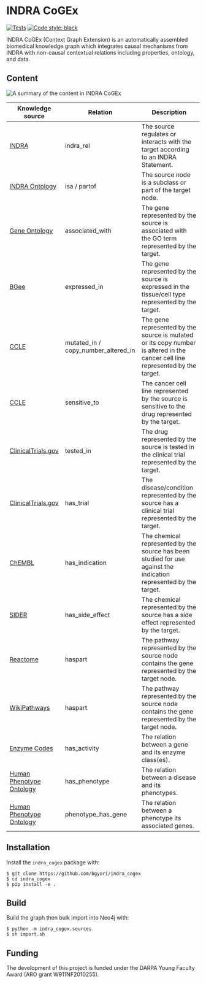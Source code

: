 INDRA CoGEx
===========
[![Tests](https://github.com/bgyori/indra_cogex/actions/workflows/tests.yml/badge.svg)](https://github.com/bgyori/indra_cogex/actions/workflows/tests.yml)
[![Code style: black](https://img.shields.io/badge/code%20style-black-000000.svg)](https://github.com/psf/black)

INDRA CoGEx (Context Graph Extension) is an automatically assembled
biomedical knowledge graph which integrates causal mechanisms from INDRA with
non-causal contextual relations including properties, ontology, and data.

## Content

![A summary of the content in INDRA CoGEx](img/summary.png)

| Knowledge source                                                    | Relation                            | Description                                                                                                                    |
|---------------------------------------------------------------------|-------------------------------------|--------------------------------------------------------------------------------------------------------------------------------|
| [INDRA](indra.bio)                                                  | indra_rel                           | The source regulates or interacts with the target according to an INDRA Statement.                                             |
| [INDRA Ontology](indra.bio)                                         | isa / partof                        | The source node is a subclass or part of the target node.                                                                      |
| [Gene Ontology](http://geneontology.org/)                           | associated_with                     | The gene represented by the source is associated with the GO term represented by the target.                                   |
| [BGee](https://bgee.org/)                                           | expressed_in                        | The gene represented by the source is expressed in the tissue/cell type represented by the target.                             |
| [CCLE](https://www.cbioportal.org/study/summary?id=ccle_broad_2019) | mutated_in / copy_number_altered_in | The gene represented by the source is mutated or its copy number is altered in the cancer cell line represented by the target. |
| [CCLE](https://www.cbioportal.org/study/summary?id=ccle_broad_2019) | sensitive_to                        | The cancer cell line represented by the source is sensitive to the drug represented by the target.                             |
| [ClinicalTrials.gov](https://clinicaltrials.gov/)                   | tested_in                           | The drug represented by the source is tested in the clinical trial represented by the target.                                  |
| [ClinicalTrials.gov](https://clinicaltrials.gov/)                   | has_trial                           | The disease/condition represented by the source has a clinical trial represented by the target.                                |
| [ChEMBL](https://www.ebi.ac.uk/chembl/)                             | has_indication                      | The chemical represented by the source has been studied for use against the indication represented by the target.              |
| [SIDER](http://sideeffects.embl.de/)                                | has_side_effect                     | The chemical represented by the source has a side effect represented by the target.                                            |
| [Reactome](https://reactome.org/)                                   | haspart                             | The pathway represented by the source node contains the gene represented by the target node.                                   |
| [WikiPathways](https://www.wikipathways.org/)                       | haspart                             | The pathway represented by the source node contains the gene represented by the target node.                                   |
| [Enzyme Codes](https://www.ebi.ac.uk/intenz/)                       | has_activity                        | The relation between a gene and its enzyme class(es).                                                                          |
| [Human Phenotype Ontology](https://hpo.jax.org/app/)                | has_phenotype                       | The relation between a disease and its phenotypes.                                                                             |
| [Human Phenotype Ontology](https://hpo.jax.org/app/)                | phenotype_has_gene                  | The relation between a phenotype its associated genes.                                                                         |

## Installation

Install the `indra_cogex` package with:

```shell
$ git clone https://github.com/bgyori/indra_cogex
$ cd indra_cogex
$ pip install -e .
```

## Build

Build the graph then bulk import into Neo4j with:

```shell
$ python -m indra_cogex.sources
$ sh import.sh
```

## Funding
The development of this project is funded under the DARPA Young Faculty Award
(ARO grant W911NF2010255).
